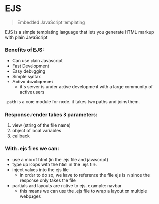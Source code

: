 # EJS
> Embedded JavaScript templating

EJS is a simple templating language that lets you generate HTML markup with plain JavaScript

### Benefits of EJS:
- Can use plain Javascript
- Fast Development
- Easy debugging
- Simple syntax
- Active development
  - it's server is under active development with a large community of active users

`.path` is a core module for node. it takes two paths and joins them. 

### Response.render takes 3 parameters:
1. view (string of the file name)
2. object of local variables
3. callback

### With .ejs files we can:
  - use a mix of html (in the .ejs file and javascript)
  - type up loops with the html in the .ejs file.
  - inject values into the ejs file
    - in order to do so, we have to reference the file ejs is in since the response only takes the file
- partials and layouts are native to ejs. example: navbar
  - this means we can use the .ejs file to wrap a layout on multiple webpages
